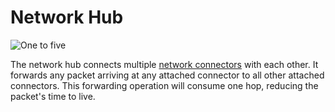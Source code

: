 # Network Hub
![One to five](block:oc2r:network_hub)

The network hub connects multiple [network connectors](network_connector.md) with each other. It forwards any packet arriving at any attached connector to all other attached connectors. This forwarding operation will consume one hop, reducing the packet's time to live.
